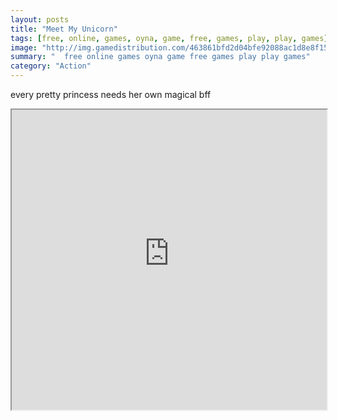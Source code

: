 ```yaml
---
layout: posts
title: "Meet My Unicorn"
tags: [free, online, games, oyna, game, free, games, play, play, games]
image: "http://img.gamedistribution.com/463861bfd2d04bfe92088ac1d8e8f156.jpg"
summary: "  free online games oyna game free games play play games"
category: "Action"
---
```


every pretty princess needs her own magical bff

<iframe width="100%" height="480px;" src="http://flash.gamedistribution.com?game=463861bfd2d04bfe92088ac1d8e8f156"></iframe>